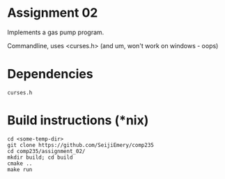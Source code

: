 # Assignment 02

Implements a gas pump program.

Commandline, uses <curses.h>
(and um, won't work on windows - oops)

# Dependencies
    curses.h

# Build instructions (\*nix)
    cd <some-temp-dir>
    git clone https://github.com/SeijiEmery/comp235
    cd comp235/assignment_02/
    mkdir build; cd build
    cmake ..
    make run
